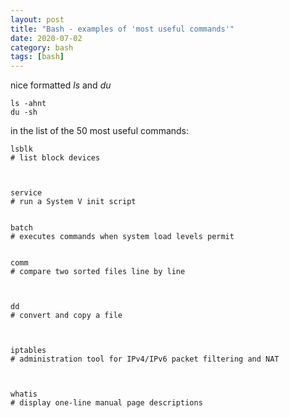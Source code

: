 ```yaml
---
layout: post
title: "Bash - examples of 'most useful commands'"
date: 2020-07-02
category: bash
tags: [bash]
---
```


nice formatted <em>ls</em> and <em>du</em>
```
ls -ahnt
du -sh
```


in the list of the 50 most useful commands:

```
lsblk
# list block devices



service
# run a System V init script


batch
# executes commands when system load levels permit


comm
# compare two sorted files line by line



dd
# convert and copy a file



iptables
# administration tool for IPv4/IPv6 packet filtering and NAT



whatis
# display one-line manual page descriptions

```
